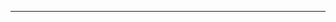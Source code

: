 ---

<script src="https://giscus.app/client.js"
        data-repo="sequencefilm/docs-and-issues"
        data-repo-id="R_kgDOJtHfEg"
        data-category="Announcements"
        data-category-id="DIC_kwDOJtHfEs4CXI7j"
        data-mapping="pathname"
        data-strict="0"
        data-reactions-enabled="1"
        data-emit-metadata="0"
        data-input-position="bottom"
        data-theme="preferred_color_scheme"
        data-lang="en"
        crossorigin="anonymous"
        async>
</script>